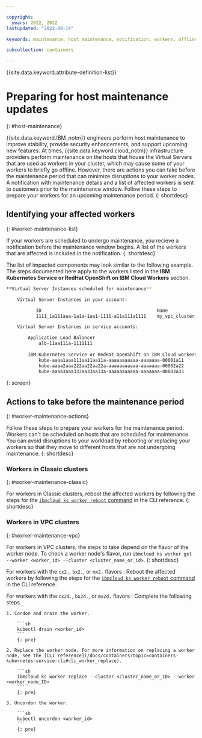 ```yaml
---

copyright:
  years: 2022, 2022
lastupdated: "2022-09-14"

keywords: maintenance, host maintenance, notification, workers, offline

subcollection: containers

---
```


{{site.data.keyword.attribute-definition-list}}

# Preparing for host maintenance updates
{: #host-maintenance}

{{site.data.keyword.IBM_notm}} engineers perform host maintenance to improve stability, provide security enhancements, and support upcoming new features. At times, {{site.data.keyword.cloud_notm}} infrastructure providers perform maintenance on the hosts that house the Virtual Servers that are used as workers in your cluster, which may cause some of your workers to briefly go offline. However, there are actions you can take before the maintenance period that can minimize disruptions to your worker nodes. A notification with maintenance details and a list of affected workers is sent to customers prior to the maintenance window. Follow these steps to prepare your workers for an upcoming maintenance period.
{: shortdesc}

## Identifying your affected workers
{: #worker-maintenance-list}

If your workers are scheduled to undergo maintenance, you recieve a notification before the maintenance window begins. A list of the workers that are affected is included in the notification. 
{: shortdesc}

The list of impacted components may look similar to the following example. The steps documented here apply to the workers listed in the **IBM Kubernetes Service or RedHat OpenShift on IBM Cloud Workers** section.

```sh
**Virtual Server Instances scheduled for maintenance**

    Virtual Server Instances in your account:

           ID                                           Name
           1111_1a111aaa-1a1a-1aa1-1111-a11a111a1111    my_vpc_cluster_1

    Virtual Server Instances in service accounts:

        Application Load Balancer
            alb-11aa111a-1111111
    
        IBM Kubernetes Service or RedHat OpenShift on IBM Cloud workers
            kube-aaaa1aaa111aa11aa11a-aaaaaaaaaaa-aaaaaaa-00001a11
            kube-aaaa2aaa222aa22aa22a-aaaaaaaaaaa-aaaaaaa-00002a22
            kube-aaaa3aaa333aa33aa33a-aaaaaaaaaaa-aaaaaaa-00003a33

```
{: screen}


## Actions to take before the maintenance period
{: #worker-maintenance-actions}

Follow these steps to prepare your workers for the maintenance period. Workers can't be scheduled on hosts that are scheduled for maintenance. You can avoid disruptions to your workload by rebooting or replacing your workers so that they move to different hosts that are not undergoing maintenance. 
{: shortdesc}

### Workers in Classic clusters 
{: #worker-maintenance-classic}

For workers in Classic clusters, reboot the affected workers by following the steps for the [`ibmcloud ks worker reboot` command](/docs/containers?topic=containers-kubernetes-service-cli#cs_worker_reboot) in the CLI reference.
{: shortdesc}

### Workers in VPC clusters
{: #worker-maintenance-vpc}

For workers in VPC clusters, the steps to take depend on the flavor of the worker node. To check a worker node's flavor, run `ibmcloud ks worker get --worker <worker_id> --cluster <cluster_name_or_id>`.
{: shortdesc}

For workers with the `cx2.`, `bx2.`, or `mx2.` flavors
:   Reboot the affected workers by following the steps for the [`ibmcloud ks worker reboot` command](/docs/containers?topic=containers-kubernetes-service-cli#cs_worker_reboot) in the CLI reference.

For workers with the `cx2d.`, `bx2d.`, or `mx2d.` flavors
:   Complete the following steps

    1. Cordon and drain the worker.

        ```sh
        kubectl drain <worker_id>
        ```
        {: pre}

    2. Replace the worker node. For more information on replacing a worker node, see the [CLI reference](/docs/containers?topic=containers-kubernetes-service-cli#cli_worker_replace). 

        ```sh
        ibmcloud ks worker replace --cluster <cluster_name_or_ID> --worker <worker_node_ID>
        ```
        {: pre}

    3. Uncordon the worker.

        ```sh
        kubectl uncordon <worker_id>
        ```
        {: pre}
